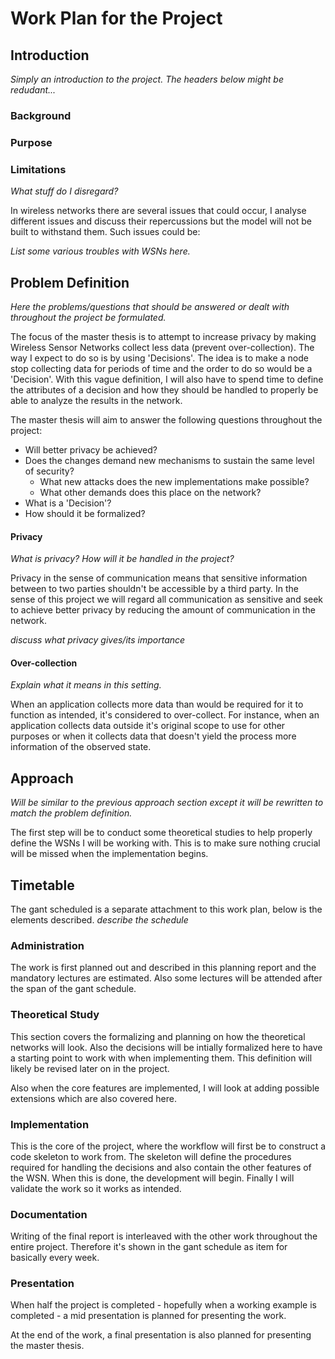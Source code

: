 # Work Plan for the Project

## Introduction

_Simply an introduction to the project. The headers below might be redudant..._

### Background

### Purpose

### Limitations

_What stuff do I disregard?_

In wireless networks there are several issues that could occur, I analyse different issues and discuss their repercussions but the model will not be built to withstand them. Such issues could be:

_List some various troubles with WSNs here._

## Problem Definition
_Here the problems/questions that should be answered or dealt with throughout the project be formulated._

The focus of the master thesis is to attempt to increase privacy by making Wireless Sensor Networks collect less data (prevent over-collection). The way I expect to do so is by using 'Decisions'. The idea is to make a node stop collecting data for periods of time and the order to do so would be a 'Decision'. With this vague definition, I will also have to spend time to define the attributes of a decision and how they should be handled to properly be able to analyze the results in the network.

The master thesis will aim to answer the following questions throughout the project:

* Will better privacy be achieved?
* Does the changes demand new mechanisms to sustain the same level of security? 
  * What new attacks does the new implementations make possible?
  * What other demands does this place on the network?
* What is a 'Decision'?
* How should it be formalized? 

#### Privacy
_What is privacy? How will it be handled in the project?_

Privacy in the sense of communication means that sensitive information between to two parties shouldn't be accessible by a third party. In the sense of this project we will regard all communication as sensitive and seek to achieve better privacy by reducing the amount of communication in the network. 

_discuss what privacy gives/its importance_

#### Over-collection
_Explain what it means in this setting._

When an application collects more data than would be required for it to function as intended, it's considered to over-collect. For instance, when an application collects data outside it's original scope to use for other purposes or when it collects data that doesn't yield the process more information of the observed state. 

## Approach

_Will be similar to the previous approach section except it will be rewritten to match the problem definition._

The first step will be to conduct some theoretical studies to help properly define the WSNs I will be working with. This is to make sure nothing crucial will be missed when the implementation begins. 


## Timetable


The gant scheduled is a separate attachment to this work plan, below is the elements described.
_describe the schedule_

### Administration

The work is first planned out and described in this planning report and the mandatory lectures are estimated. Also some lectures will be attended after the span of the gant schedule. 

### Theoretical Study

This section covers the formalizing and planning on how the theoretical networks will look. Also the decisions will be intially formalized here to have a starting point to work with when implementing them. This definition will likely be revised later on in the project. 

Also when the core features are implemented, I will look at adding possible extensions which are also covered here. 

### Implementation

This is the core of the project, where the workflow will first be to construct a code skeleton to work from. The skeleton will define the procedures required for handling the decisions and also contain the other features of the WSN. When this is done, the development will begin. Finally I will validate the work so it works as intended. 

### Documentation

Writing of the final report is interleaved with the other work throughout the entire project. Therefore it's shown in the gant schedule as item for basically every week. 

### Presentation

When half the project is completed - hopefully when a working example is completed - a mid presentation is planned for presenting the work. 

At the end of the work, a final presentation is also planned for presenting the master thesis.

